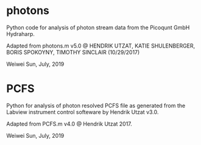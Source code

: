 # photons
Python code for analysis of photon stream data from the Picoqunt GmbH Hydraharp.

Adapted from photons.m v5.0 @ HENDRIK UTZAT, KATIE SHULENBERGER, BORIS SPOKOYNY, TIMOTHY SINCLAIR (10/29/2017)

Weiwei Sun, July, 2019

# PCFS
Python for analysis of photon resolved PCFS file as generated from the Labview instrument control softeware by Hendrik Utzat v3.0.

Adapted from PCFS.m v4.0 @ Hendrik Utzat 2017.

Weiwei Sun, July, 2019

